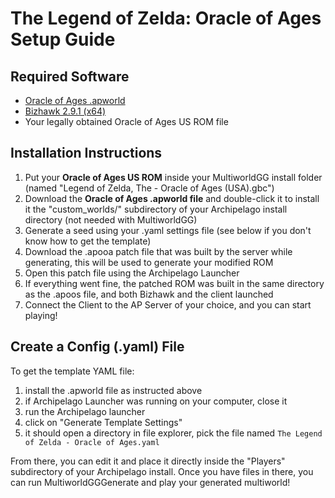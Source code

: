 # The Legend of Zelda: Oracle of Ages Setup Guide

## Required Software

- [Oracle of Ages .apworld](https://github.com/SenPierre/ArchipelagoOoA/releases/latest)
- [Bizhawk 2.9.1 (x64)](https://tasvideos.org/BizHawk/ReleaseHistory)
- Your legally obtained Oracle of Ages US ROM file

## Installation Instructions

1. Put your **Oracle of Ages US ROM** inside your MultiworldGG install folder (named "Legend of Zelda, The - Oracle of Ages (USA).gbc")
2. Download the **Oracle of Ages .apworld file** and double-click it to install it the "custom_worlds/" subdirectory of your Archipelago install directory (not needed with MultiworldGG)
3. Generate a seed using your .yaml settings file (see below if you don't know how to get the template)
4. Download the .apooa patch file that was built by the server while generating, this will be used to generate your modified ROM
5. Open this patch file using the Archipelago Launcher
6. If everything went fine, the patched ROM was built in the same directory as the .apoos file, and both Bizhawk and the client launched
7. Connect the Client to the AP Server of your choice, and you can start playing!

## Create a Config (.yaml) File

To get the template YAML file:
1. install the .apworld file as instructed above
2. if Archipelago Launcher was running on your computer, close it 
3. run the Archipelago launcher
4. click on "Generate Template Settings"
5. it should open a directory in file explorer, pick the file named `The Legend of Zelda - Oracle of Ages.yaml`

From there, you can edit it and place it directly inside the "Players" subdirectory of your Archipelago install.
Once you have files in there, you can run MultiworldGGGenerate and play your generated multiworld!
